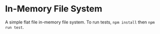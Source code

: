 # In-Memory File System

A simple flat file in-memory file system.
To run tests, `npm install` then `npm run test`.
